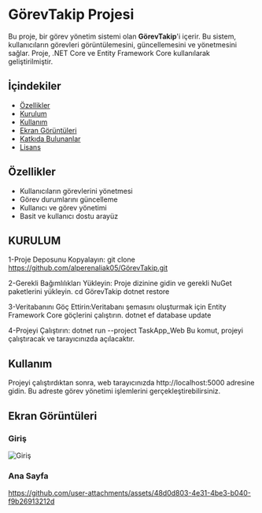 # GörevTakip Projesi

Bu proje, bir görev yönetim sistemi olan **GörevTakip**'i içerir. Bu sistem, kullanıcıların görevleri görüntülemesini, güncellemesini ve yönetmesini sağlar. Proje, .NET Core ve Entity Framework Core kullanılarak geliştirilmiştir.

## İçindekiler

- [Özellikler](#özellikler)
- [Kurulum](#kurulum)
- [Kullanım](#kullanım)
- [Ekran Görüntüleri](#ekran-görüntüleri)
- [Katkıda Bulunanlar](#katkıda-bulunanlar)
- [Lisans](#lisans)

## Özellikler

- Kullanıcıların görevlerini yönetmesi
- Görev durumlarını güncelleme
- Kullanıcı ve görev yönetimi
- Basit ve kullanıcı dostu arayüz


## KURULUM

1-Proje Deposunu Kopyalayın:
git clone https://github.com/alperenaliak05/GörevTakip.git

2-Gerekli Bağımlılıkları Yükleyin: Proje dizinine gidin ve gerekli NuGet paketlerini yükleyin.
cd GörevTakip
dotnet restore

3-Veritabanını Göç Ettirin:Veritabanı şemasını oluşturmak için Entity Framework Core göçlerini çalıştırın.
dotnet ef database update

4-Projeyi Çalıştırın:
dotnet run --project TaskApp_Web
Bu komut, projeyi çalıştıracak ve tarayıcınızda açılacaktır.

## Kullanım

Projeyi çalıştırdıktan sonra, web tarayıcınızda http://localhost:5000 adresine gidin. Bu adreste görev yönetimi işlemlerini gerçekleştirebilirsiniz.

## Ekran Görüntüleri
### Giriş
![Giriş](https://github.com/user-attachments/assets/cca381f9-92ac-4ca2-9596-326dbf05a55b)

### Ana Sayfa
https://github.com/user-attachments/assets/48d0d803-4e31-4be3-b040-f9b26913212d






























